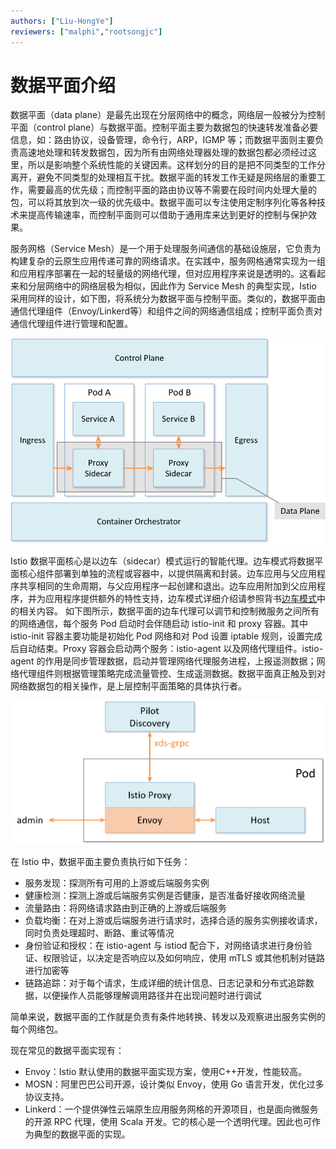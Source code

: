 ```yaml
---
authors: ["Liu-HongYe"]
reviewers: ["malphi","rootsongjc"]
---
```


# 数据平面介绍

数据平面（data plane）是最先出现在分层网络中的概念，网络层一般被分为控制平面（control plane）与数据平面。控制平面主要为数据包的快速转发准备必要信息，如：路由协议，设备管理，命令行，ARP，IGMP 等；而数据平面则主要负责高速地处理和转发数据包，因为所有由网络处理器处理的数据包都必须经过这里，所以是影响整个系统性能的关键因素。这样划分的目的是把不同类型的工作分离开，避免不同类型的处理相互干扰。数据平面的转发工作无疑是网络层的重要工作，需要最高的优先级；而控制平面的路由协议等不需要在段时间内处理大量的包，可以将其放到次一级的优先级中。数据平面可以专注使用定制序列化等各种技术来提高传输速率，而控制平面则可以借助于通用库来达到更好的控制与保护效果。

服务网格（Service Mesh）是一个用于处理服务间通信的基础设施层，它负责为构建复杂的云原生应用传递可靠的网络请求。在实践中，服务网格通常实现为一组和应用程序部署在一起的轻量级的网络代理，但对应用程序来说是透明的。这看起来和分层网络中的网络层极为相似，因此作为 Service Mesh 的典型实现，Istio 采用同样的设计，如下图，将系统分为数据平面与控制平面。类似的，数据平面由通信代理组件（Envoy/Linkerd等）和组件之间的网络通信组成；控制平面负责对通信代理组件进行管理和配置。
  
![Service Mesh 分层架构](../images/concepts-data-plane-overview.png)
 
Istio 数据平面核心是以边车（sidecar）模式运行的智能代理。边车模式将数据平面核心组件部署到单独的流程或容器中，以提供隔离和封装。边车应用与父应用程序共享相同的生命周期，与父应用程序一起创建和退出。边车应用附加到父应用程序，并为应用程序提供额外的特性支持，边车模式详细介绍请参照背书[边车模式](sidecar.md)中的相关内容。
如下图所示，数据平面的边车代理可以调节和控制微服务之间所有的网络通信，每个服务 Pod 启动时会伴随启动 istio-init 和 proxy 容器。其中 istio-init 容器主要功能是初始化 Pod 网络和对 Pod 设置 iptable 规则，设置完成后自动结束。Proxy 容器会启动两个服务：istio-agent 以及网络代理组件。istio-agent 的作用是同步管理数据，启动并管理网络代理服务进程，上报遥测数据；网络代理组件则根据管理策略完成流量管控、生成遥测数据。数据平面真正触及到对网络数据包的相关操作，是上层控制平面策略的具体执行者。

![Data Plane 架构图](../images/concepts-data-plane-arch.png)
  
在 Istio 中，数据平面主要负责执行如下任务：
- 服务发现：探测所有可用的上游或后端服务实例
- 健康检测：探测上游或后端服务实例是否健康，是否准备好接收网络流量
- 流量路由：将网络请求路由到正确的上游或后端服务
- 负载均衡：在对上游或后端服务进行请求时，选择合适的服务实例接收请求，同时负责处理超时、断路、重试等情况
- 身份验证和授权：在 istio-agent 与 istiod 配合下，对网络请求进行身份验证、权限验证，以决定是否响应以及如何响应，使用 mTLS 或其他机制对链路进行加密等
- 链路追踪：对于每个请求，生成详细的统计信息、日志记录和分布式追踪数据，以便操作人员能够理解调用路径并在出现问题时进行调试

简单来说，数据平面的工作就是负责有条件地转换、转发以及观察进出服务实例的每个网络包。
  
现在常见的数据平面实现有：
- Envoy：Istio 默认使用的数据平面实现方案，使用C++开发，性能较高。
- MOSN：阿里巴巴公司开源，设计类似 Envoy，使用 Go 语言开发，优化过多协议支持。
- Linkerd：一个提供弹性云端原生应用服务网格的开源项目，也是面向微服务的开源 RPC 代理，使用 Scala 开发。它的核心是一个透明代理。因此也可作为典型的数据平面的实现。
